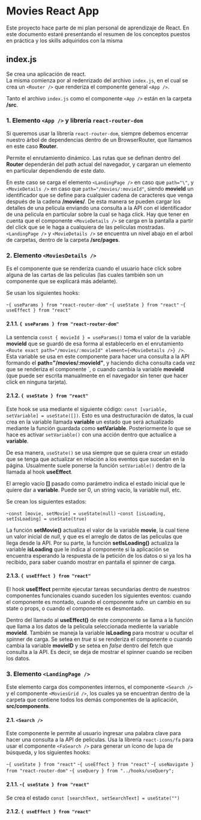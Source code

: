 # Movies React App

Este proyecto hace parte de mi plan personal de aprendizaje de React. En este documento estaré presentando el resumen de los conceptos puestos en práctica y los skills adquiridos con la misma

## index.js

Se crea una aplicación de react.\
La misma comienza por al redenrizado del archivo `index.js`, en el cual se crea un `<Router />` que renderiza el componente general `<App />`.

Tanto el archivo `index.js` como el componente `<App />` están en la carpeta **/src**.

### 1. Elemento `<App />` y librería `react-router-dom`

Si queremos usar la librería `react-router-dom`, siempre debemos encerrar nuestro árbol de dependencias dentro de un BrowserRouter, que llamamos en este caso **Router**. 

Permite el enrutamiento dinámico. Las rutas que se definan dentro del **Router** dependerán del path actual del navegador, y cargaran un elemento en particular dependiendo de este dato.

En este caso se carga el elemento `<LandingPage />` en caso que `path="\"`, y `<MovieDetails />` en caso que `path="/movies/:movieId"`, siendo **movieId** un identificador que se define para cualquier cadena de caracteres que venga después de la cadena **/movies/**. De esta manera se pueden cargar los detalles de una película enviando una consulta a la API con el identificador de una pelicula en particular sobre la cual se haga click. Hay que tener en cuenta que el componente `<MovieDetails />` se carga en la pantalla a partir del click que se le haga a cualquiera de las peliculas mostradas. `<LandingPage />` y `<MovieDetails />` se encuentra un nivel abajo en el arbol de carpetas, dentro de la carpeta **/src/pages**.

### 2. Elemento `<MoviesDetails />`

Es el componente que se renderiza cuando el usuario hace click sobre alguna de las cartas de las peliculas (las cuales también son un componente que se explicará más adelante). 

Se usan los siguientes hooks:

-`{ useParams } from "react-router-dom"`
-`{ useState } from "react"`
-`{ useEffect } from "react"`

#### 2.1.1. `{ useParams } from "react-router-dom"`

La sentencia `const { movieId } = useParams()` toma el valor de la variable **movieId** que se guardó de esa forma al establecerlo en el enrutamiento `<Route exact path="/movies/:movieId" element={<MovieDetails />} />`. Esta variable se usa en este componente para hacer una consulta a la API formando el **path="/movies/:movieId"**, y haciendo dicha consulta cada vez que se renderiza el componente `<MoviesDetails />, o cuando cambia la variable **movieId** (que puede ser escrita manualmente en el navegador sin tener que hacer click en ninguna tarjeta).

#### 2.1.2. `{ useState } from "react"`

Este hook se usa mediante el siguiente código: `const [variable, setVariable] = useState([])`. Esto es una destructuración de datos, la cual crea en la variable llamada **variable** un estado que será actualizado mediante la función guardada como **setVariable**. Posteriormente lo que se hace es activar `setVariable()` con una acción dentro que actualice a **variable**. 

De esa manera, `useState()` se usa siempre que se quiera crear un estado que se tenga que actualizar en relación a los eventos que sucedan en la página. Usualmente suele ponerse la función `setVariable()` dentro de la llamada al hook **useEffect**.

El arreglo vacío **[]** pasado como parámetro indica el estado inicial que le quiere dar a **variable**. Puede ser 0, un string vacío, la variable null, etc.

Se crean los siguientes estados:

-`const [movie, setMovie] = useState(null)`
-`const [isLoading, setIsLoading] = useState(true)`

La función **setMovie()** actualiza el valor de la variable **movie**, la cual tiene un valor inicial de *null*, y que es el arreglo de datos de las peliculas que llega desde la API. Por su parte, la función **setIsLoading()** actualiza la variable **isLoading** que le indica al componente si la aplicación se encuentra esperando la respuesta de la petición de los datos o si ya los ha recibido, para saber cuando mostrar en pantalla el spinner de carga.

#### 2.1.3. `{ useEffect } from "react"`

El hook **useEffect** permite ejecutar tareas secundarias dentro de nuestros componentes funcionales cuando suceden los siguientes eventos: cuando el componente es montado, cuando el componente sufre un cambio en su state o props, o cuando el componente es desmontado.

Dentro del llamado al **useEffect()** de este componente se llama a la función que llama a los datos de la pelicula seleccionada mediente la variable **movieId**. También se maneja la variable **isLoading** para mostrar u ocultar el spinner de carga. Se setea en *true* si se renderiza el componente o cuando cambia la variable **movieID** y se setea en *false* dentro del fetch que consulta a la API. Es decir, se deja de mostrar el spinner cuando se reciben los datos.

### 3. Elemento `<LandingPage />`

Este elemento carga dos componentes internos, el componente `<Search />` y el componente `<MoviesGrid />`, los cuales ya se encuentran dentro de la carpeta que contiene todos los demás componentes de la aplicación, **src/components**.

#### 2.1. `<Search />`

Este componente le permite al usuario ingresar una palabra clave para hacer una consulta a la API de peliculas. Usa la librería `react-icons/fa` para usar el componente `<FaSearch />` para generar un ícono de lupa de búsqueda, y los siguientes hooks:

-`{ useState } from "react"`
-`{ useEffect } from "react"`
-`{ useNavigate } from "react-router-dom"`
-`{ useQuery } from "../hooks/useQuery";`

#### 2.1.1. -`{ useState } from "react"`

Se crea el estado `const [searchText, setSearchText] = useState("")`

#### 2.1.2. `{ useEffect } from "react"`
